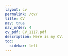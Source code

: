 ```yaml
---
layout: cv
permalink: /cv/
title: CV
nav: true
nav_order: 4
cv_pdf: CV_1117.pdf
description: Here is my CV.
toc:
  sidebar: left
---
```


